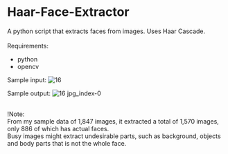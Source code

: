 # Haar-Face-Extractor
A python script that extracts faces from images. Uses Haar Cascade.
<br><br>
Requirements:<br>
- python<br>
- opencv<br>

Sample input:
![16](https://user-images.githubusercontent.com/82570638/129541843-f0f26740-c1ab-4339-8975-dc81e60b03b7.jpg)

Sample output:
![16 jpg_index-0](https://user-images.githubusercontent.com/82570638/129541891-5d7399b9-1323-45a9-a79e-b785ed7537ed.png)


<br>
!Note:<br>
From my sample data of 1,847 images, it extracted a total of 1,570 images, only 886 of which has actual faces.<br>
Busy images might extract undesirable parts, such as background, objects and body parts that is not the whole face.<br>

